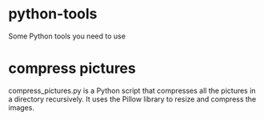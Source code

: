 # python-tools
Some Python tools you need to use
# compress pictures
compress_pictures.py is a Python script that compresses all the pictures in a directory recursively. It uses the Pillow library to resize and compress the images.
